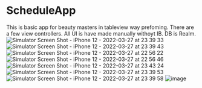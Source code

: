 # ScheduleApp

This is basic app for beauty masters in tableview way prefoming.
There are a few view controllers. All UI is have made manually withoyt IB.
DB is Realm.
![Simulator Screen Shot - iPhone 12 - 2022-03-27 at 23 39 33](https://user-images.githubusercontent.com/51377501/160298039-012c1f23-2cee-4fd4-9f9c-c3d749d1b64f.png)
![Simulator Screen Shot - iPhone 12 - 2022-03-27 at 23 39 43](https://user-images.githubusercontent.com/51377501/160298446-2d71b4f1-99b4-4047-a111-53e025ef07c7.png)
![Simulator Screen Shot - iPhone 12 - 2022-03-27 at 22 56 22](https://user-images.githubusercontent.com/51377501/160298122-d4fac223-9182-46e5-ab62-b02244e82a68.png)
![Simulator Screen Shot - iPhone 12 - 2022-03-27 at 22 56 46](https://user-images.githubusercontent.com/51377501/160298126-d1735d5f-408d-45bf-9545-dff8d2c666d7.png)
![Simulator Screen Shot - iPhone 12 - 2022-03-27 at 23 43 24](https://user-images.githubusercontent.com/51377501/160298132-e36e1353-f86f-435c-ac96-cf9fefb5d20a.png)
![Simulator Screen Shot - iPhone 12 - 2022-03-27 at 23 39 53](https://user-images.githubusercontent.com/51377501/160298134-855c8d29-fd45-4c81-a347-5b34a409b75e.png)
![Simulator Screen Shot - iPhone 12 - 2022-03-27 at 23 39 58](https://user-images.githubusercontent.com/51377501/160298135-1de6ecae-4cb0-4be2-97a2-74bcfb42ed7b.png)
![image](https://user-images.githubusercontent.com/51377501/160298137-9e1e0775-d483-426b-96fa-bcba461f2cbd.png)
